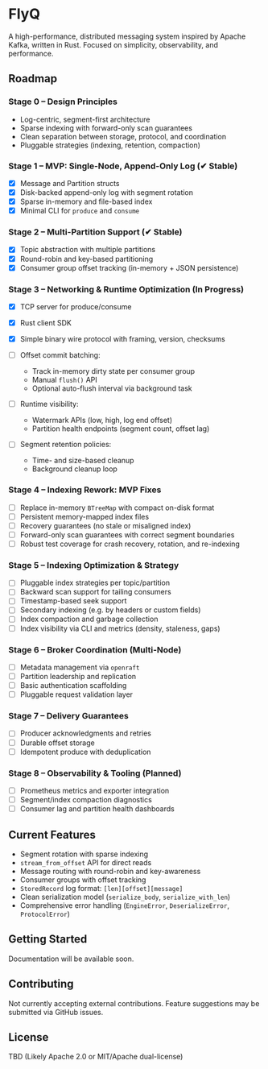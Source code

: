 # FlyQ

A high-performance, distributed messaging system inspired by Apache Kafka, written in Rust. Focused on simplicity, observability, and performance.

## Roadmap

### Stage 0 – Design Principles
- Log-centric, segment-first architecture
- Sparse indexing with forward-only scan guarantees
- Clean separation between storage, protocol, and coordination
- Pluggable strategies (indexing, retention, compaction)

### Stage 1 – MVP: Single-Node, Append-Only Log (✔ Stable)
- [x] Message and Partition structs
- [x] Disk-backed append-only log with segment rotation
- [x] Sparse in-memory and file-based index
- [x] Minimal CLI for `produce` and `consume`

### Stage 2 – Multi-Partition Support (✔ Stable)
- [x] Topic abstraction with multiple partitions
- [x] Round-robin and key-based partitioning
- [x] Consumer group offset tracking (in-memory + JSON persistence)

### Stage 3 – Networking & Runtime Optimization (In Progress)
- [x] TCP server for produce/consume
- [x] Rust client SDK
- [x] Simple binary wire protocol with framing, version, checksums

- [ ] Offset commit batching:
  - Track in-memory dirty state per consumer group
  - Manual `flush()` API
  - Optional auto-flush interval via background task

- [ ] Runtime visibility:
  - Watermark APIs (low, high, log end offset)
  - Partition health endpoints (segment count, offset lag)

- [ ] Segment retention policies:
  - Time- and size-based cleanup
  - Background cleanup loop

### Stage 4 – Indexing Rework: MVP Fixes 
- [ ] Replace in-memory `BTreeMap` with compact on-disk format
- [ ] Persistent memory-mapped index files
- [ ] Recovery guarantees (no stale or misaligned index)
- [ ] Forward-only scan guarantees with correct segment boundaries
- [ ] Robust test coverage for crash recovery, rotation, and re-indexing

### Stage 5 – Indexing Optimization & Strategy
- [ ] Pluggable index strategies per topic/partition
- [ ] Backward scan support for tailing consumers
- [ ] Timestamp-based seek support
- [ ] Secondary indexing (e.g. by headers or custom fields)
- [ ] Index compaction and garbage collection
- [ ] Index visibility via CLI and metrics (density, staleness, gaps)

### Stage 6 – Broker Coordination (Multi-Node)
- [ ] Metadata management via `openraft`
- [ ] Partition leadership and replication
- [ ] Basic authentication scaffolding
- [ ] Pluggable request validation layer

### Stage 7 – Delivery Guarantees
- [ ] Producer acknowledgments and retries
- [ ] Durable offset storage
- [ ] Idempotent produce with deduplication

### Stage 8 – Observability & Tooling (Planned)
- [ ] Prometheus metrics and exporter integration
- [ ] Segment/index compaction diagnostics
- [ ] Consumer lag and partition health dashboards

## Current Features
- Segment rotation with sparse indexing
- `stream_from_offset` API for direct reads
- Message routing with round-robin and key-awareness
- Consumer groups with offset tracking
- `StoredRecord` log format: `[len][offset][message]`
- Clean serialization model (`serialize_body`, `serialize_with_len`)
- Comprehensive error handling (`EngineError`, `DeserializeError`, `ProtocolError`)

## Getting Started
Documentation will be available soon.

## Contributing
Not currently accepting external contributions. Feature suggestions may be submitted via GitHub issues.

## License
TBD (Likely Apache 2.0 or MIT/Apache dual-license)
